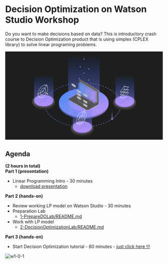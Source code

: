 # Decision Optimization on Watson Studio Workshop


    

    
Do you want to make decisions based on data? This is introductory crash course to Decision Optimization product that is using simplex (CPLEX library) to solve linear programing problems.   
     
     
![w6-1](/images/w6-1.png)      
    
## Agenda    
    
**(2 hours in total)**    
**Part 1 (presentation)**
+ Linear Programming Intro - 30 minutes 
  + [download presentation](https://github.com/ertogrul/ertogrul.github.io/blob/master/1-DecisionOptimizationWorkshop/DO_presentation.pdf)

**Part 2 (hands-on)**
+ Review working LP model on Watson Studio - 30 minutes
+ Preparation Lab
  + [1-PrepareDOLab/README.md](1-PrepareDOLab/README.md)
+ Work with LP model
  + [2-DecisionOptimizationLab/README.md](2-DecisionOptimizationLab/README.md)    

**Part 3 (hands-on)**
+ Start Decision Optimization tutorial - 60 minutes -  [just click here !!!](https://www.ibm.com/cloud/garage/dte/tutorial/ibm-decision-optimization-ibm-watson-studio-market-campaign)


![w1-0-1](/images/w1-0-1.png)    
  